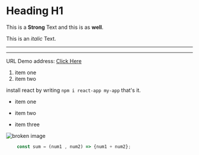 <!-- Learn How to create a markdown file -->

<!-- Headings -->
# Heading H1

<!-- strong text -->
This is a __Strong__ Text 
and this is as **well**.

<!-- italic Text -->
This is an _italic_ Text.

<!-- Horizontal Line using 3 underscore -->
___

<!-- Horizontal line using 3 scores  -->
- - -

<!-- Links -->
URL Demo address: [Click Here](https://muhammed-haci.github.io/testing)


<!-- ol list -->
1. item one 
1. item two

<!-- code  -->
install react by writing `npm i react-app my-app` that's it.

<!-- ul list  -->

* item one

* item two

- item three

<!-- insert image -->
![broken image](https://www.markdownguide.org/assets/images/markdown-guide-og.jpg) 

```js
    const sum = (num1 , num2) => {num1 + num2};
```